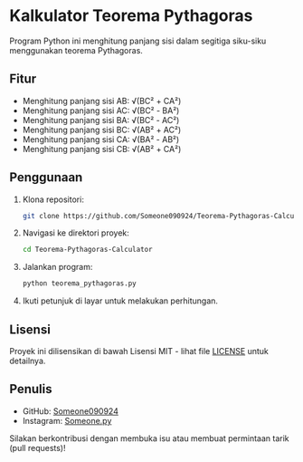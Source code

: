# Kalkulator Teorema Pythagoras

Program Python ini menghitung panjang sisi dalam segitiga siku-siku menggunakan teorema Pythagoras.

## Fitur

- Menghitung panjang sisi AB: √(BC² + CA²)
- Menghitung panjang sisi AC: √(BC² - BA²)
- Menghitung panjang sisi BA: √(BC² - AC²)
- Menghitung panjang sisi BC: √(AB² + AC²)
- Menghitung panjang sisi CA: √(BA² - AB²)
- Menghitung panjang sisi CB: √(AB² + CA²)

## Penggunaan

1. Klona repositori:
    ```bash
    git clone https://github.com/Someone090924/Teorema-Pythagoras-Calculator.git
    ```

2. Navigasi ke direktori proyek:
    ```bash
    cd Teorema-Pythagoras-Calculator
    ```

3. Jalankan program:
    ```bash
    python teorema_pythagoras.py
    ```

4. Ikuti petunjuk di layar untuk melakukan perhitungan.

## Lisensi

Proyek ini dilisensikan di bawah Lisensi MIT - lihat file [LICENSE](LICENSE) untuk detailnya.

## Penulis

- GitHub: [Someone090924](https://github.com/Someone090924)
- Instagram: [Someone.py](https://www.instagram.com/Someone.py/)

Silakan berkontribusi dengan membuka isu atau membuat permintaan tarik (pull requests)!
